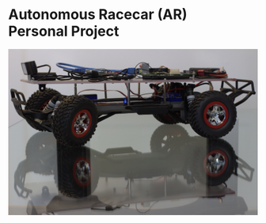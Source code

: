 # Autonomous Racecar (AR) <br/>Personal Project

![Side view](/Photo/side_view.jpg "Side View")
<br/>



